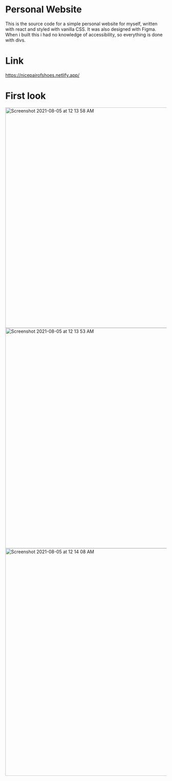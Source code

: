# Personal Website

This is the source code for a simple personal website for myself, written with react and styled with vanilla CSS. It was also designed with Figma. 
When i built this i had no knowledge of accessibility, so everything is done with divs.

# Link

https://nicepairofshoes.netlify.app/

# First look

<img width="686" alt="Screenshot 2021-08-05 at 12 13 58 AM" src="https://user-images.githubusercontent.com/59001819/128216563-83e298b1-0b88-4a41-b0e1-c9650b21e18c.png">

<img width="686" alt="Screenshot 2021-08-05 at 12 13 53 AM" src="https://user-images.githubusercontent.com/59001819/128216579-9e94f5f4-ed42-4033-ae36-8dd9001ffba3.png">

<img width="708" alt="Screenshot 2021-08-05 at 12 14 08 AM" src="https://user-images.githubusercontent.com/59001819/128216592-61f1406d-2f36-42d7-9d9d-c23a89d5476f.png">



